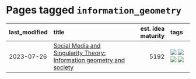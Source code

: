 # Pages tagged `information_geometry`

|last_modified|title|est. idea maturity|tags
|:---|:---|---:|:---|
|2023-07-26|[Social Media and Singularity Theory: Information geometry and society](../social_singularities.md)|5192|[![](https://img.shields.io/badge/tag-alignment-dad82b)](../tags/alignment.md) [![](https://img.shields.io/badge/tag-information_geometry-dafbc7)](../tags/information_geometry.md) [![](https://img.shields.io/badge/tag-philosophy-3a9a4f)](../tags/philosophy.md) [![](https://img.shields.io/badge/tag-publication-9c3a4a)](../tags/publication.md)|